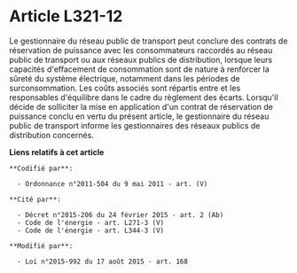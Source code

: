 # Article L321-12

Le gestionnaire du réseau public de transport peut conclure des contrats de réservation de puissance avec les consommateurs
raccordés au réseau public de transport ou aux réseaux publics de distribution, lorsque leurs capacités d'effacement de
consommation sont de nature à renforcer la sûreté du système électrique, notamment dans les périodes de surconsommation. Les
coûts associés sont répartis entre et les responsables d'équilibre dans le cadre du règlement des écarts. Lorsqu'il décide de
solliciter la mise en application d'un contrat de réservation de puissance conclu en vertu du présent article, le
gestionnaire du réseau public de transport informe les gestionnaires des réseaux publics de distribution concernés.

**Liens relatifs à cet article**

	**Codifié par**:

	  - Ordonnance n°2011-504 du 9 mai 2011 - art. (V)

	**Cité par**:

	  - Décret n°2015-206 du 24 février 2015 - art. 2 (Ab)
	  - Code de l'énergie - art. L271-3 (V)
	  - Code de l'énergie - art. L344-3 (V)

	**Modifié par**:

	  - Loi n°2015-992 du 17 août 2015 - art. 168
